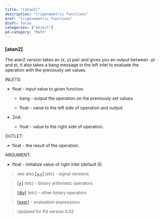```yaml
---
title: "[atan2]"
description: "trigonometric functions"
bref: "trigonometric functions"
draft: false
categories: ["object"]
pd-category: "Math"
---
```


### [atan2]

The atan2 version takes an (x, y) pair and gives you an output between -pi and pi, it also takes a bang message in the left inlet to evaluate the operation with the previously set values.

INLETS:

- float - input value to given function.

  - bang - output the operation on the previously set values.

  - float - value to the left side of operation and output.

- 2nd:

  - float - value to the right side of operation.

OUTLET:

- float - the result of the operation.

ARGUMENT:

- float - initialize value of right inlet (default 0).

> see also [[+~]](../plus~) (etc) - signal versions

> [[+]](../plus) (etc) - binary arithmetic operators

> [[div]](../div) (etc) - other binary operators

> [[expr]](../expr-family) - evaluation expressions

> Updated for Pd version 0.52
 

